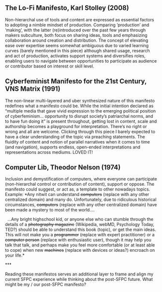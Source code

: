 ## The Lo-Fi Manifesto, Karl Stolley (2008)
Non-hierarchal use of tools and content are expressed as essential factors to adopting a nimble mindset of production. Comparing ‘production’ and ‘making’, with the latter (re)introduced over the past few years through makers subculture, both focus on sharing ideas, tools and emphasizing collaboration around creation and distribution. The concept of elevating ease over expertise seems somewhat ambiguous due to varied learning curves (barely mentioned in this piece) although shared usage, research and act of production, activates support systems and diversifies roles, enabling users to navigate between opportunities to participate as audience or contributor based on interest or skill level.

## Cyberfeminist Manifesto for the 21st Century, VNS Matrix (1991)
The non-linear multi-layered and uber synthesized nature of this manifesto redefines what a manifesto could be. While the initial intention declared
as “multiple media that gave vivid expression to the emerging political position of cyberfeminism… opportunity to disrupt society’s patriarchal norms, and to have fun doing it” is present throughout, getting lost in content, scale and authorship becomes a playground for interpretation. There’s no right or wrong and all are welcome. Clicking through this piece I barely expected to have a clear understanding of the topic via preaching statements. The fluidity of content and notion of parallel narratives when it comes to time (and navigation), supports endless, open-ended interpretations and representations across mediums. LOVED IT!


## Computer Lib, Theodor Nelson (1974) 
Inclusion and demystification of computers, where everyone can participate (non-hierarchal control or contribution of content), support or oppose. The manifesto could suggest, or act as, a template to other nowadays topics.
  Example: *Any nitwit can understand ~~computers~~ (replace with any other centralized domain) and many do. Unfortunately, due to ridiculous historical circumstances, ~~computers~~ (replace with any other centralized domain) have been made a mystery to most of the world….

  …Any bright highschool kid, or anyone else who can stumble through the details of a ~~photography magazine~~ (Wikipedia, webMD, Psychology Today, TED?) should be able to understand this book (topic), or get the main ideas. This will not make you a ~~programmer~~ (replace with expert practitioner) or a ~~computer person~~ (replace with enthusiastic user), though it may help you talk that talk, and perhaps make you feel more comfortable (or at least able to cope) when new ~~machines~~ (replace with devices or ideas?) encroach on your life.*

*** 

Reading these manifestos serves an additional layer to frame and align my current SFPC experience while thinking about the post-SFPC future. What might be my / our post-SFPC manifesto?
